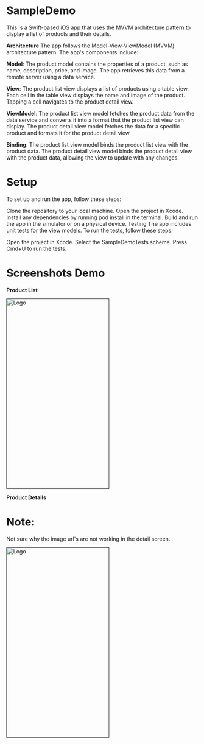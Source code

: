# SampleDemo
This is a Swift-based iOS app that uses the MVVM architecture pattern to display a list of products and their details.

**Architecture**
The app follows the Model-View-ViewModel (MVVM) architecture pattern. The app's components include:

**Model**: The product model contains the properties of a product, such as name, description, price, and image. The app retrieves this data from a remote server using a data service.

**View**: The product list view displays a list of products using a table view. Each cell in the table view displays the name and image of the product. Tapping a cell navigates to the product detail view.

**ViewModel**: The product list view model fetches the product data from the data service and converts it into a format that the product list view can display. The product detail view model fetches the data for a specific product and formats it for the product detail view.

**Binding**: The product list view model binds the product list view with the product data. The product detail view model binds the product detail view with the product data, allowing the view to update with any changes.

# Setup
To set up and run the app, follow these steps:

Clone the repository to your local machine.
Open the project in Xcode.
Install any dependencies by running pod install in the terminal.
Build and run the app in the simulator or on a physical device.
Testing
The app includes unit tests for the view models. To run the tests, follow these steps:

Open the project in Xcode.
Select the SampleDemoTests scheme.
Press Cmd+U to run the tests.

# Screenshots Demo


**Product List**

  <a href="">
        <img src="https://user-images.githubusercontent.com/17121200/235238029-a84bf753-1f78-4c61-b8c6-4deaa02eb801.png" alt="Logo" width="270" height="500">
  </a>


**Product Details**

# Note: 
Not sure why the image url's are not working in the detail screen.

  <a href="">
    <img src="https://user-images.githubusercontent.com/17121200/235238169-1ff3728f-ce57-4a40-ae9e-4f1fa9bfb20e.png" alt="Logo" width="270" height="500">
  </a>
